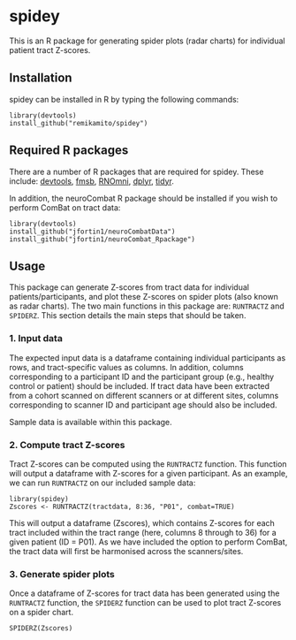 # spidey
This is an R package for generating spider plots (radar charts) for individual patient tract Z-scores.

## Installation
spidey can be installed in R by typing the following commands:

    library(devtools)
    install_github("remikamito/spidey")

## Required R packages
There are a number of R packages that are required for spidey. These include: [devtools](https://cran.r-project.org/web/packages/devtools/index.html), [fmsb](https://cran.r-project.org/web/packages/fmsb/index.html), [RNOmni](https://cran.r-project.org/web/packages/RNOmni/index.html), [dplyr](https://cran.r-project.org/web/packages/dplyr/index.html), [tidyr](https://cran.r-project.org/web/packages/tidyr/index.html). 

In addition, the neuroCombat R package should be installed if you wish to perform ComBat on tract data:

    library(devtools)
    install_github("jfortin1/neuroCombatData")
    install_github("jfortin1/neuroCombat_Rpackage")

## Usage
This package can generate Z-scores from tract data for individual patients/participants, and plot these Z-scores on spider plots (also known as radar charts).
The two main functions in this package are: `RUNTRACTZ` and `SPIDERZ`. This section details the main steps that should be taken.

### 1. Input data
The expected input data is a dataframe containing individual participants as rows, and tract-specific values as columns. 
In addition, columns corresponding to a participant ID and the participant group (e.g., healthy control or patient) should be included.
If tract data have been extracted from a cohort scanned on different scanners or at different sites, columns corresponding to scanner ID and participant age should also be included.

Sample data is available within this package.

### 2. Compute tract Z-scores
Tract Z-scores can be computed using the `RUNTRACTZ` function. This function will output a dataframe with Z-scores for a given participant. 
As an example, we can run `RUNTRACTZ` on our included sample data:

    library(spidey)
    Zscores <- RUNTRACTZ(tractdata, 8:36, "P01", combat=TRUE)

This will output a dataframe (Zscores), which contains Z-scores for each tract included within the tract range (here, columns 8 through to 36) for a given patient (ID = P01).
As we have included the option to perform ComBat, the tract data will first be harmonised across the scanners/sites.

### 3. Generate spider plots
Once a dataframe of Z-scores for tract data has been generated using the `RUNTRACTZ` function, the `SPIDERZ` function can be used to plot tract Z-scores on a spider chart.

    SPIDERZ(Zscores)

 
